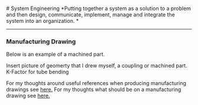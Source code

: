 <br> 
# System Engineering
*Putting together a system as a solution to a problem and then design, communicate, implement, manage and integrate the system into an organization. *




---



### Manufacturing Drawing

Below is an example of a machined part. 


Insert picture of geomerty that I drew myself, a coupling or machined part. 
K-Factor for tube bending


For my thoughts around useful references when producing manufacturing drawings see <a href="https://hvleifsson.github.io/articles/drw_usefuls">here.</a> 
For my thoughts what should be on a manufacturing drawing see <a href="https://hvleifsson.github.io/articles/what_on_drawing">here.</a>

